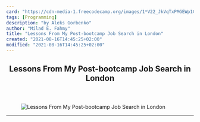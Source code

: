 ```yaml
---
card: "https://cdn-media-1.freecodecamp.org/images/1*V22_JkVqTxPMGEWp1CB68A.jpeg"
tags: [Programming]
description: "by Aleks Gorbenko"
author: "Milad E. Fahmy"
title: "Lessons From My Post-bootcamp Job Search in London"
created: "2021-08-16T14:45:25+02:00"
modified: "2021-08-16T14:45:25+02:00"
---
```

<div class="site-wrapper">
<main id="site-main" class="site-main outer">
<div class="inner">
<article class="post-full post tag-programming tag-web-development tag-jobs tag-life-lessons tag-tech ">
<header class="post-full-header">
<h1 class="post-full-title">Lessons From My Post-bootcamp Job Search in London</h1>
</header>
<figure class="post-full-image">
<picture>
<source media="(max-width: 700px)" sizes="1px" srcset="data:image/gif;base64,R0lGODlhAQABAIAAAAAAAP///yH5BAEAAAAALAAAAAABAAEAAAIBRAA7 1w">
<source media="(min-width: 701px)" sizes="(max-width: 800px) 400px,
(max-width: 1170px) 700px,
1400px" srcset="https://cdn-media-1.freecodecamp.org/images/1*V22_JkVqTxPMGEWp1CB68A.jpeg 300w,
https://cdn-media-1.freecodecamp.org/images/1*V22_JkVqTxPMGEWp1CB68A.jpeg 600w,
https://cdn-media-1.freecodecamp.org/images/1*V22_JkVqTxPMGEWp1CB68A.jpeg 1000w,
https://cdn-media-1.freecodecamp.org/images/1*V22_JkVqTxPMGEWp1CB68A.jpeg 2000w">
<img onerror="this.style.display='none'" src="https://cdn-media-1.freecodecamp.org/images/1*V22_JkVqTxPMGEWp1CB68A.jpeg" alt="Lessons From My Post-bootcamp Job Search in London">
</picture>
</figure>
<section class="post-full-content">
<div class="post-content medium-migrated-article">
</div>
<hr>
</section>
</article>
</div>
</main>
</div>
<!-- Google Tag Manager (noscript) -->
<!-- End Google Tag Manager (noscript) -->
